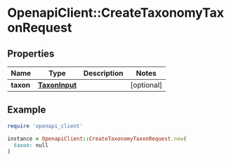 # OpenapiClient::CreateTaxonomyTaxonRequest

## Properties

| Name | Type | Description | Notes |
| ---- | ---- | ----------- | ----- |
| **taxon** | [**TaxonInput**](TaxonInput.md) |  | [optional] |

## Example

```ruby
require 'openapi_client'

instance = OpenapiClient::CreateTaxonomyTaxonRequest.new(
  taxon: null
)
```

